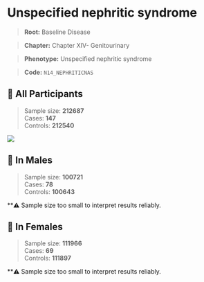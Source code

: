 # Unspecified nephritic syndrome

> **Root:** Baseline Disease  

> **Chapter:** Chapter XIV- Genitourinary  

> **Phenotype:** Unspecified nephritic syndrome  

> **Code:** `N14_NEPHRITICNAS`

## 🧪 All Participants  
> Sample size: **212687**  
> Cases: **147**  
> Controls: **212540**
<img src="/Disease/Figures/ALL/Incidence/N14_NEPHRITICNAS.png"/>
<CsvTable src="/Disease_Data/ALL/Incidence/COX_N14_NEPHRITICNAS.csv" label="🔍 View full results" />

## 👨 In Males  
> Sample size: **100721**  
> Cases: **78**  
> Controls: **100643**

**⚠️ Sample size too small to interpret results reliably.


## 👩 In Females  
> Sample size: **111966**  
> Cases: **69**  
> Controls: **111897**

**⚠️ Sample size too small to interpret results reliably.

